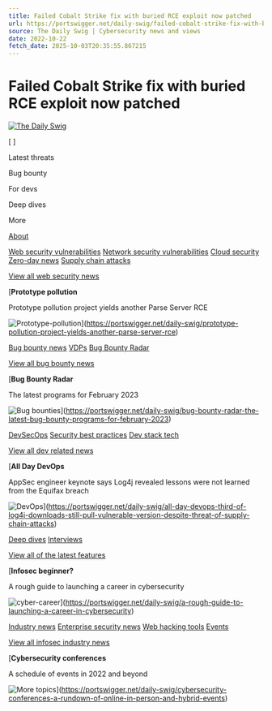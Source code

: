 ```yaml
---
title: Failed Cobalt Strike fix with buried RCE exploit now patched
url: https://portswigger.net/daily-swig/failed-cobalt-strike-fix-with-buried-rce-exploit-now-patched
source: The Daily Swig | Cybersecurity news and views
date: 2022-10-22
fetch_date: 2025-10-03T20:35:55.867215
---
```


# Failed Cobalt Strike fix with buried RCE exploit now patched

[![The Daily Swig](/content/images/banners/the-daily-swig-logo.svg)](/daily-swig)

[ ]

Latest threats

Bug bounty

For devs

Deep dives

More

[About](https://portswigger.net/daily-swig/about)

[Web security vulnerabilities](https://portswigger.net/daily-swig/vulnerabilities)
[Network security vulnerabilities](https://portswigger.net/daily-swig/network-security)
[Cloud security](https://portswigger.net/daily-swig/cloud-security)
[Zero-day news](https://portswigger.net/daily-swig/zero-day)
[Supply chain attacks](https://portswigger.net/daily-swig/supply-chain-attacks)

[View all web security news](https://portswigger.net/daily-swig/vulnerabilities)

[**Prototype pollution**

Prototype pollution project yields another Parse Server RCE

![Prototype-pollution](/daily-swig-mega-nav/images/latestthreats.png)](https://portswigger.net/daily-swig/prototype-pollution-project-yields-another-parse-server-rce)

[Bug bounty news](https://portswigger.net/daily-swig/bug-bounty)
[VDPs](https://portswigger.net/daily-swig/vdp)
[Bug Bounty Radar](https://portswigger.net/daily-swig/bug-bounty-radar)

[View all bug bounty news](https://portswigger.net/daily-swig/bug-bounty)

[**Bug Bounty Radar**

The latest programs for February 2023

![Bug bounties](/daily-swig-mega-nav/images/bug-bounties.png)](https://portswigger.net/daily-swig/bug-bounty-radar-the-latest-bug-bounty-programs-for-february-2023)

[DevSecOps](https://portswigger.net/daily-swig/devsecops)
[Security best practices](https://portswigger.net/daily-swig/security-best-practices)
[Dev stack tech](https://portswigger.net/daily-swig/dev-stack-tech)

[View all dev related news](https://portswigger.net/daily-swig/devsecops)

[**All Day DevOps**

AppSec engineer keynote says Log4j revealed lessons were not learned from the Equifax breach

![DevOps](/daily-swig-mega-nav/images/devsecops.png)](https://portswigger.net/daily-swig/all-day-devops-third-of-log4j-downloads-still-pull-vulnerable-version-despite-threat-of-supply-chain-attacks)

[Deep dives](https://portswigger.net/daily-swig/deep-dives)
[Interviews](https://portswigger.net/daily-swig/interviews)

[View all of the latest features](https://portswigger.net/daily-swig/deep-dives)

[**Infosec beginner?**

A rough guide to launching a career in cybersecurity

![cyber-career](/daily-swig-mega-nav/images/deepdives.png)](https://portswigger.net/daily-swig/a-rough-guide-to-launching-a-career-in-cybersecurity)

[Industry news](https://portswigger.net/daily-swig/industry-news)
[Enterprise security news](https://portswigger.net/daily-swig/enterprise)
[Web hacking tools](https://portswigger.net/daily-swig/hacking-tools)
[Events](https://portswigger.net/daily-swig/events)

[View all infosec industry news](https://portswigger.net/daily-swig/industry-news)

[**Cybersecurity conferences**

A schedule of events in 2022 and beyond

![More topics](/daily-swig-mega-nav/images/more-topics.jpg)](https://portswigger.net/daily-swig/cybersecurity-conferences-a-rundown-of-online-in-person-and-hybrid-events)